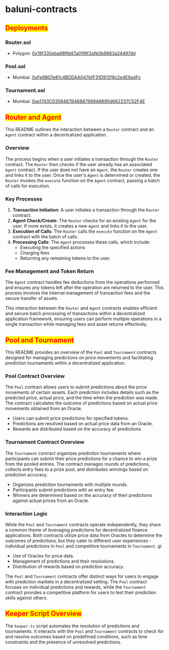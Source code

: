 # baluni-contracts

## <mark style="color:red;background-color:yellow;">Deployments</mark>

### Router.sol

* Polygon: [0x19f330eba98ffd47a01f8f2afb0b9863a24497dd](https://polygonscan.com/address/0x19f330eba98ffd47a01f8f2afb0b9863a24497dd)

### Pool.sol

* Mumbai: [0xFe9B07e81c4BDDAA047bfF31D912f8c2e4E9a4Fc](https://mumbai.polygonscan.com/address/0xFe9B07e81c4BDDAA047bfF31D912f8c2e4E9a4Fc)

### Tournament.sol

* Mumbai: [0xe1743C0358487B46B87669A6695d662237C52F4E](https://mumbai.polygonscan.com/address/0xe1743C0358487B46B87669A6695d662237C52F4E)

## <mark style="color:red;background-color:yellow;">Router and Agent</mark>

This README outlines the interaction between a `Router` contract and an `Agent` contract within a decentralized application.

### Overview

The process begins when a user initiates a transaction through the `Router` contract. The `Router` then checks if the user already has an associated `Agent` contract. If the user does not have an `Agent`, the `Router` creates one and links it to the user. Once the user's `Agent` is determined or created, the `Router` invokes the `execute` function on the `Agent` contract, passing a batch of calls for execution.

### Key Processes

1. **Transaction Initiation**: A user initiates a transaction through the `Router` contract.
2. **Agent Check/Create**: The `Router` checks for an existing `Agent` for the user. If none exists, it creates a new `Agent` and links it to the user.
3. **Execution of Calls**: The `Router` calls the `execute` function on the `Agent` contract with the batch of calls.
4. **Processing Calls**: The `Agent` processes these calls, which include:
   * Executing the specified actions
   * Charging fees
   * Returning any remaining tokens to the user.

### Fee Management and Token Return

The `Agent` contract handles fee deductions from the operations performed and ensures any tokens left after the operation are returned to the user. This process involves the internal management of transaction fees and the secure transfer of assets.

This interaction between the `Router` and `Agent` contracts enables efficient and secure batch processing of transactions within a decentralized application framework, ensuring users can perform multiple operations in a single transaction while managing fees and asset returns effectively.

## <mark style="color:red;background-color:yellow;">Pool and Tournament</mark>

This README provides an overview of the `Pool` and `Tournament` contracts designed for managing predictions on price movements and facilitating prediction tournaments within a decentralized application.

### Pool Contract Overview

The `Pool` contract allows users to submit predictions about the price movements of certain assets. Each prediction includes details such as the predicted price, actual price, and the time when the prediction was made. The contract calculates the outcome of predictions based on actual price movements obtained from an Oracle.

* Users can submit price predictions for specified tokens.
* Predictions are resolved based on actual price data from an Oracle.
* Rewards are distributed based on the accuracy of predictions.

### Tournament Contract Overview

The `Tournament` contract organizes prediction tournaments where participants can submit their price predictions for a chance to win a prize from the pooled entries. The contract manages rounds of predictions, collects entry fees to a prize pool, and distributes winnings based on prediction accuracy.

* Organizes prediction tournaments with multiple rounds.
* Participants submit predictions with an entry fee.
* Winners are determined based on the accuracy of their predictions against actual prices from an Oracle.

### Interaction Logic

While the `Pool` and `Tournament` contracts operate independently, they share a common theme of leveraging predictions for decentralized finance applications. Both contracts utilize price data from Oracles to determine the outcomes of predictions, but they cater to different user experiences - individual predictions in `Pool` and competitive tournaments in `Tournament`. gi

* Use of Oracles for price data.
* Management of predictions and their resolutions.
* Distribution of rewards based on prediction accuracy.

The `Pool` and `Tournament` contracts offer distinct ways for users to engage with prediction markets in a decentralized setting. The `Pool` contract focuses on individual predictions and rewards, while the `Tournament` contract provides a competitive platform for users to test their prediction skills against others.

## <mark style="color:red;background-color:yellow;">Keeper Script Overview</mark>

The `keeper.ts` script automates the resolution of predictions and tournaments. It interacts with the `Pool` and `Tournament` contracts to check for and resolve outcomes based on predefined conditions, such as time constraints and the presence of unresolved predictions.
